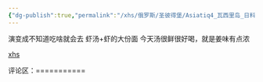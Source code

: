 ```yaml
---
{"dg-publish":true,"permalink":"/xhs/俄罗斯/圣彼得堡/Asiatiq4_瓦西里岛_日料/","tags":["rednote","圣彼得堡"],"created":"2025-03-17T22:00:49.829+08:00","updated":"2025-03-20T22:46:14.550+08:00"}
---
```


 

演变成不知道吃啥就会去
虾汤+虾的大份面
今天汤很鲜很好喝，就是姜味有点浓

[xhs](https://www.xiaohongshu.com/explore/64f608e00000000013036c71?xsec_token=ABdLWaBZcLU910YAmoWNoqKlePxm3ICV3-5pKTasE65bE=&xsec_source=pc_user)

评论区：===========

